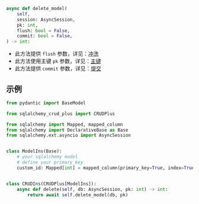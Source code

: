 ```py
async def delete_model(
    self,
    session: AsyncSession,
    pk: int,
    flush: bool = False,
    commit: bool = False,
) -> int:
```

- 此方法提供 `flush` 参数，详见：[冲洗](../advanced/flush.md)
- 此方法使用主键 `pk` 参数，详见：[主键](../advanced/primary_key.md)
- 此方法提供 `commit` 参数，详见：[提交](../advanced/commit.md)

## 示例

```py title="delete_model" hl_lines="18"
from pydantic import BaseModel

from sqlalchemy_crud_plus import CRUDPlus

from sqlalchemy import Mapped, mapped_column
from sqlalchemy import DeclarativeBase as Base
from sqlalchemy.ext.asyncio import AsyncSession


class ModelIns(Base):
    # your sqlalchemy model
    # define your primary_key
    custom_id: Mapped[int] = mapped_column(primary_key=True, index=True, autoincrement=True)


class CRUDIns(CRUDPlus[ModelIns]):
    async def delete(self, db: AsyncSession, pk: int) -> int:
        return await self.delete_model(db, pk)
```

